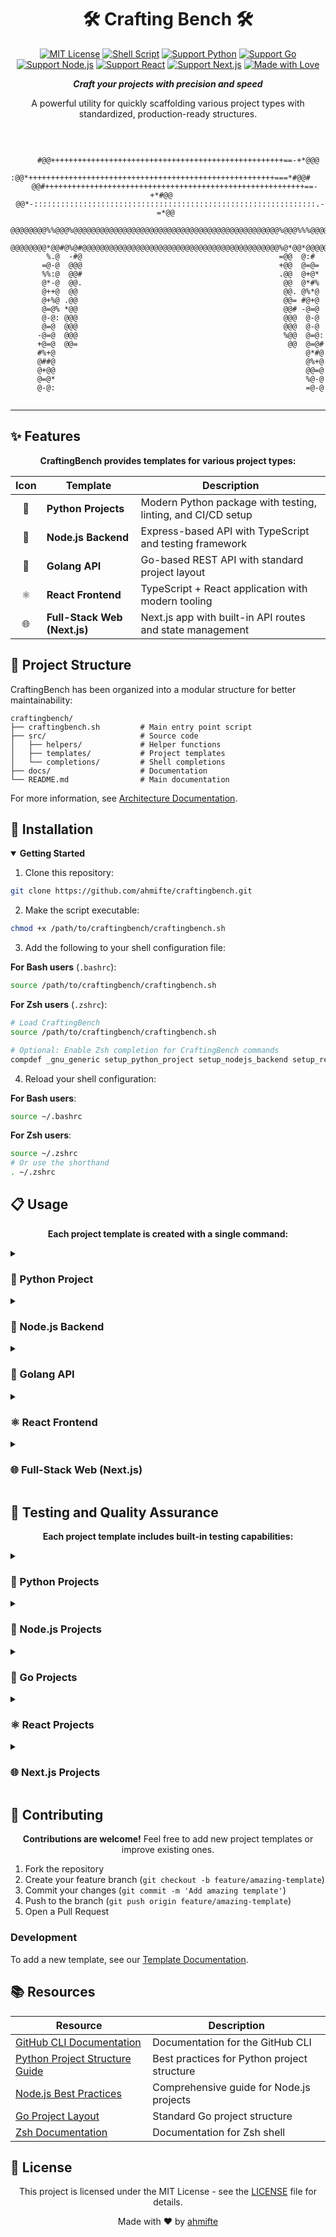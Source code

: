 <div align="center">

# 🛠️ Crafting Bench 🛠️ 

[![MIT License](https://img.shields.io/badge/License-MIT-blue.svg)](LICENSE)
[![Shell Script](https://img.shields.io/badge/Shell_Script-Bash-4EAA25.svg?logo=gnu-bash&logoColor=white)](craftingbench.sh)
[![Support Python](https://img.shields.io/badge/Support-Python-blue?logo=python&logoColor=white)](src/templates/python.sh)
[![Support Go](https://img.shields.io/badge/Support-Go-00ADD8?logo=go&logoColor=white)](src/templates/go.sh)
[![Support Node.js](https://img.shields.io/badge/Support-Node.js-339933?logo=node.js&logoColor=white)](src/templates/nodejs.sh)
[![Support React](https://img.shields.io/badge/Support-React-61DAFB?logo=react&logoColor=white)](src/templates/react.sh)
[![Support Next.js](https://img.shields.io/badge/Support-Next.js-000000?logo=next.js&logoColor=white)](src/templates/fullstack.sh)
[![Made with Love](https://img.shields.io/badge/Made%20with-Love-ff69b4.svg)](https://github.com/ahmifte/craftingbench)

<p><em><strong>Craft your projects with precision and speed</strong></em></p>
</div>

<div align="center">
  <p>A powerful utility for quickly scaffolding various project types with standardized, production-ready structures.</p>
</div>

<br />

<div align="center">

```
                                                                           
      #@@++++++++++++++++++++++++++++++++++++++++++++++++++++==-+*@@@      
    :@@*+++++++++++++++++++++++++++++++++++++++++++++++++++++++===*#@@#    
   @@#++++++++++++++++++++++++++++++++++++++++++++++++++++++++++==-+*#@@   
 @@*-:::::::::::::::::::::::::::::::::::::::::::::::::::::::::::::::.-=*@@ 
 @@@@@@@@%%@@@%@@@@@@@@@@@@@@@@@@@@@@@@@@@@@@@@@@@@@@@@@@@@@@%@@@%%%@@@@@@ 
 @@@@@@@@*@@#@%@#@@@@@@@@@@@@@@@@@@@@@@@@@@@@@@@@@@@@@@@@@@@@%@*@@*@@@@@@@ 
        %.@  -#@                                            =@@  @:#       
       =@-@  @@@                                            +@@  @=@=      
       %%:@  @@#                                            .@@  @+@*      
       @*-@  @@.                                             @@  @*#%      
       @++@  @@                                              @@. @%*@      
       @+%@ .@@                                              @@= #@+@      
       @=@% *@@                                              @@# -@=@      
       @-@: @@@                                              @@@  @-@      
       @=@  @@@                                              @@@  @-@      
      -@=@  @@@                                              %@@  @=@:     
      +@=@  @@=                                               @@  @=@#     
      #%+@                                                        @*#@     
      @##@                                                        @%+@     
      @+@@                                                        @@=@     
      @=@*                                                        %@-@     
      @-@:                                                        =@-@     
                                                                           
```

</div>

---

## ✨ Features

<p align="center"><strong>CraftingBench provides templates for various project types:</strong></p>

<div align="center">

| Icon | Template | Description |
|:----:|----------|-------------|
| 🐍 | **Python Projects** | Modern Python package with testing, linting, and CI/CD setup |
| 🚀 | **Node.js Backend** | Express-based API with TypeScript and testing framework |
| 🔷 | **Golang API** | Go-based REST API with standard project layout |
| ⚛️ | **React Frontend** | TypeScript + React application with modern tooling |
| 🌐 | **Full-Stack Web (Next.js)** | Next.js app with built-in API routes and state management |

</div>

## 📂 Project Structure

CraftingBench has been organized into a modular structure for better maintainability:

```
craftingbench/
├── craftingbench.sh         # Main entry point script
├── src/                     # Source code
│   ├── helpers/             # Helper functions
│   ├── templates/           # Project templates
│   └── completions/         # Shell completions
├── docs/                    # Documentation
└── README.md                # Main documentation
```

For more information, see [Architecture Documentation](docs/architecture.md).

## 🚀 Installation

<details open>
<summary><strong>Getting Started</strong></summary>

1. Clone this repository:
```bash
git clone https://github.com/ahmifte/craftingbench.git
```

2. Make the script executable:
```bash
chmod +x /path/to/craftingbench/craftingbench.sh
```

3. Add the following to your shell configuration file:

**For Bash users** (`.bashrc`):
```bash	
source /path/to/craftingbench/craftingbench.sh	
```	

**For Zsh users** (`.zshrc`):	
```zsh	
# Load CraftingBench	
source /path/to/craftingbench/craftingbench.sh	

# Optional: Enable Zsh completion for CraftingBench commands	
compdef _gnu_generic setup_python_project setup_nodejs_backend setup_react_frontend setup_go_project setup_fullstack_project	
```	

4. Reload your shell configuration:	

**For Bash users**:	
```bash	
source ~/.bashrc	
```	

**For Zsh users**:	
```zsh	
source ~/.zshrc	
# Or use the shorthand	
. ~/.zshrc	
```
</details>

## 📋 Usage	

<p align="center"><strong>Each project template is created with a single command:</strong></p>

<details>
<summary><h3>🐍 Python Project</h3></summary>

```bash	
setup_python_project my_awesome_package	
```	

Generated structure:	
```	
my_awesome_package/	
├── .gitignore	
├── .python-version	
├── Makefile	
├── README.md	
├── main.py	
├── my_awesome_package/	
│   └── __init__.py	
├── pyproject.toml	
└── tests/	
    └── test_main.py	
```	
</details>

<details>
<summary><h3>🚀 Node.js Backend</h3></summary>

```bash	
setup_nodejs_backend my_api_service	
```	

Generated structure:	
```	
my_api_service/	
├── .eslintrc.js	
├── .gitignore	
├── README.md	
├── package.json	
├── src/	
│   ├── index.js	
│   ├── controllers/	
│   ├── models/	
│   ├── routes/	
│   └── middleware/	
└── tests/	
```	
</details>

<details>
<summary><h3>🔷 Golang API</h3></summary>

```bash	
setup_go_project my_go_service	
```	

Generated structure:	
```	
my_go_service/	
├── .gitignore	
├── Makefile	
├── README.md	
├── cmd/	
│   └── my_go_service/	
│       └── main.go	
├── go.mod	
├── internal/	
│   ├── app/	
│   └── pkg/	
├── pkg/	
└── test/	
```	
</details>

<details>
<summary><h3>⚛️ React Frontend</h3></summary>

```bash
setup_react_frontend my_react_app
```

Generated structure:
```
my_react_app/
├── .eslintrc.js
├── .gitignore
├── README.md
├── package.json
├── public/
│   ├── index.html
│   └── favicon.ico
├── src/
│   ├── App.tsx
│   ├── index.tsx
│   ├── components/
│   └── styles/
└── tsconfig.json
```
</details>

<details>
<summary><h3>🌐 Full-Stack Web (Next.js)</h3></summary>

```bash
setup_fullstack_project my_nextjs_app
```

Generated structure:
```
my_nextjs_app/
├── .eslintrc.js
├── .gitignore
├── README.md
├── package.json
├── public/
│   └── favicon.ico
├── src/
│   ├── pages/
│   │   ├── index.tsx
│   │   ├── _app.tsx
│   │   └── api/
│   ├── components/
│   └── styles/
└── tsconfig.json
```
</details>

## 🧪 Testing and Quality Assurance	

<p align="center"><strong>Each project template includes built-in testing capabilities:</strong></p>

<details>
<summary><h3>🐍 Python Projects</h3></summary>

```bash	
cd my_python_project	
make test      # Runs pytest	
make lint      # Runs flake8	
make format    # Runs black and isort	
```	
</details>

<details>
<summary><h3>🚀 Node.js Projects</h3></summary>

```bash	
cd my_node_project	
npm run test   # Runs tests	
npm run lint   # Runs ESLint	
```	
</details>

<details>
<summary><h3>🔷 Go Projects</h3></summary>

```bash	
cd my_go_project	
make test      # Runs go test	
make vet       # Runs go vet	
make fmt       # Runs go fmt	
```	
</details>

<details>
<summary><h3>⚛️ React Projects</h3></summary>

```bash
cd my_react_app
npm run test   # Runs Jest tests
npm run lint   # Runs ESLint
npm run build  # Creates production build
```
</details>

<details>
<summary><h3>🌐 Next.js Projects</h3></summary>

```bash
cd my_nextjs_app
npm run test   # Runs Jest tests
npm run lint   # Runs ESLint
npm run build  # Creates production build
npm run dev    # Starts development server
```
</details>

## 🤝 Contributing	

<div align="center">

**Contributions are welcome!** Feel free to add new project templates or improve existing ones.

</div>

1. Fork the repository	
2. Create your feature branch (`git checkout -b feature/amazing-template`)	
3. Commit your changes (`git commit -m 'Add amazing template'`)	
4. Push to the branch (`git push origin feature/amazing-template`)	
5. Open a Pull Request	

### Development	

To add a new template, see our [Template Documentation](docs/templates/README.md).	

## 📚 Resources	

<div align="center">

| Resource | Description |
|----------|-------------|
| [GitHub CLI Documentation](https://cli.github.com/manual/) | Documentation for the GitHub CLI |
| [Python Project Structure Guide](https://docs.python-guide.org/writing/structure/) | Best practices for Python project structure |
| [Node.js Best Practices](https://github.com/goldbergyoni/nodebestpractices) | Comprehensive guide for Node.js projects |
| [Go Project Layout](https://github.com/golang-standards/project-layout) | Standard Go project structure |
| [Zsh Documentation](https://zsh.sourceforge.io/Doc/) | Documentation for Zsh shell |

</div>

## 📜 License	

<div align="center">

This project is licensed under the MIT License - see the [LICENSE](LICENSE) file for details.

<p>Made with ❤️ by <a href="https://github.com/ahmifte">ahmifte</a></p>

</div>

